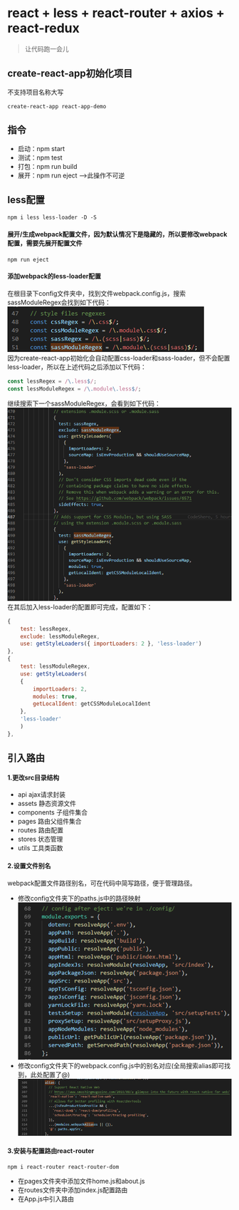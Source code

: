 # react + less + react-router + axios + react-redux
>让代码跑一会儿

## create-react-app初始化项目
不支持项目名称大写
```
create-react-app react-app-demo
```

## 指令
- 启动：npm start
- 测试：npm test
- 打包：npm run build
- 展开：npm run eject -->此操作不可逆

## less配置
```
npm i less less-loader -D -S
```
#### 展开/生成webpack配置文件，因为默认情况下是隐藏的，所以要修改webpack配置，需要先展开配置文件
```
npm run eject
```
#### 添加webpack的less-loader配置
在根目录下config文件夹中，找到文件webpack.config.js，搜索sassModuleRegex会找到如下代码：  
![代码 图片](/src/assets/images/readme/re_01.jpg)  
因为create-react-app初始化会自动配置css-loader和sass-loader，但不会配置less-loader，所以在上述代码之后添加以下代码：
```javascript
const lessRegex = /\.less$/;
const lessModuleRegex = /\.module\.less$/;
```
继续搜索下一个sassModuleRegex，会看到如下代码：  
![代码 图片](/src/assets/images/readme/re_02.jpg)  
在其后加入less-loader的配置即可完成，配置如下：
```javascript
{
    test: lessRegex,
    exclude: lessModuleRegex,
    use: getStyleLoaders({ importLoaders: 2 }, 'less-loader')
},
{
    test: lessModuleRegex,
    use: getStyleLoaders(
    {
        importLoaders: 2,
        modules: true,
        getLocalIdent: getCSSModuleLocalIdent
    },
    'less-loader'
    )
},
```

## 引入路由
#### 1.更改src目录结构
- api ajax请求封装
- assets 静态资源文件
- components 子组件集合
- pages 路由父组件集合
- routes 路由配置
- stores 状态管理
- utils 工具类函数

#### 2.设置文件别名
webpack配置文件路径别名，可在代码中简写路径，便于管理路径。
- 修改config文件夹下的paths.js中的路径映射  
![代码 图片](/src/assets/images/readme/re_03.jpg)  
- 修改config文件夹下的webpack.config.js中的别名对应(全局搜索alias即可找到，此处配置了@)  
![代码 图片](/src/assets/images/readme/re_04.jpg)  

#### 3.安装与配置路由react-router
```
npm i react-router react-router-dom
```
- 在pages文件夹中添加文件home.js和about.js
- 在routes文件夹中添加index.js配置路由
- 在App.js中引入路由
